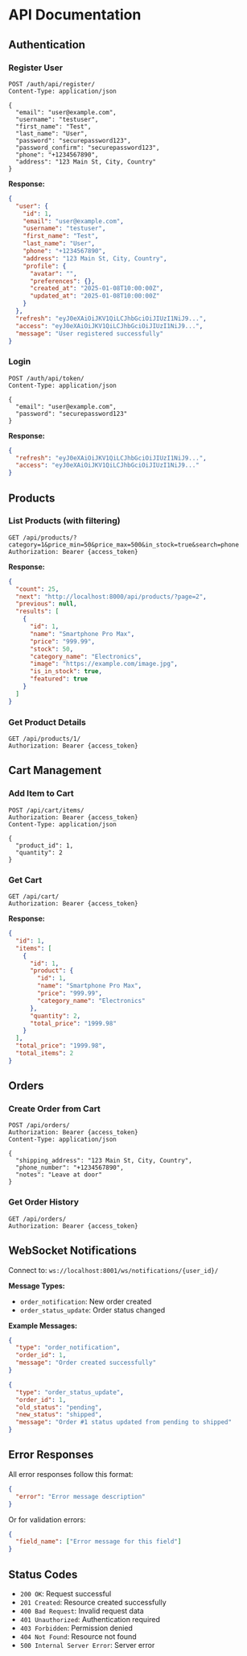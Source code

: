 # API Documentation

## Authentication

### Register User
```http
POST /auth/api/register/
Content-Type: application/json

{
  "email": "user@example.com",
  "username": "testuser",
  "first_name": "Test",
  "last_name": "User",
  "password": "securepassword123",
  "password_confirm": "securepassword123",
  "phone": "+1234567890",
  "address": "123 Main St, City, Country"
}
```

**Response:**
```json
{
  "user": {
    "id": 1,
    "email": "user@example.com",
    "username": "testuser",
    "first_name": "Test",
    "last_name": "User",
    "phone": "+1234567890",
    "address": "123 Main St, City, Country",
    "profile": {
      "avatar": "",
      "preferences": {},
      "created_at": "2025-01-08T10:00:00Z",
      "updated_at": "2025-01-08T10:00:00Z"
    }
  },
  "refresh": "eyJ0eXAiOiJKV1QiLCJhbGciOiJIUzI1NiJ9...",
  "access": "eyJ0eXAiOiJKV1QiLCJhbGciOiJIUzI1NiJ9...",
  "message": "User registered successfully"
}
```

### Login
```http
POST /auth/api/token/
Content-Type: application/json

{
  "email": "user@example.com",
  "password": "securepassword123"
}
```

**Response:**
```json
{
  "refresh": "eyJ0eXAiOiJKV1QiLCJhbGciOiJIUzI1NiJ9...",
  "access": "eyJ0eXAiOiJKV1QiLCJhbGciOiJIUzI1NiJ9..."
}
```

## Products

### List Products (with filtering)
```http
GET /api/products/?category=1&price_min=50&price_max=500&in_stock=true&search=phone
Authorization: Bearer {access_token}
```

**Response:**
```json
{
  "count": 25,
  "next": "http://localhost:8000/api/products/?page=2",
  "previous": null,
  "results": [
    {
      "id": 1,
      "name": "Smartphone Pro Max",
      "price": "999.99",
      "stock": 50,
      "category_name": "Electronics",
      "image": "https://example.com/image.jpg",
      "is_in_stock": true,
      "featured": true
    }
  ]
}
```

### Get Product Details
```http
GET /api/products/1/
Authorization: Bearer {access_token}
```

## Cart Management

### Add Item to Cart
```http
POST /api/cart/items/
Authorization: Bearer {access_token}
Content-Type: application/json

{
  "product_id": 1,
  "quantity": 2
}
```

### Get Cart
```http
GET /api/cart/
Authorization: Bearer {access_token}
```

**Response:**
```json
{
  "id": 1,
  "items": [
    {
      "id": 1,
      "product": {
        "id": 1,
        "name": "Smartphone Pro Max",
        "price": "999.99",
        "category_name": "Electronics"
      },
      "quantity": 2,
      "total_price": "1999.98"
    }
  ],
  "total_price": "1999.98",
  "total_items": 2
}
```

## Orders

### Create Order from Cart
```http
POST /api/orders/
Authorization: Bearer {access_token}
Content-Type: application/json

{
  "shipping_address": "123 Main St, City, Country",
  "phone_number": "+1234567890",
  "notes": "Leave at door"
}
```

### Get Order History
```http
GET /api/orders/
Authorization: Bearer {access_token}
```

## WebSocket Notifications

Connect to: `ws://localhost:8001/ws/notifications/{user_id}/`

**Message Types:**
- `order_notification`: New order created
- `order_status_update`: Order status changed

**Example Messages:**
```json
{
  "type": "order_notification",
  "order_id": 1,
  "message": "Order created successfully"
}

{
  "type": "order_status_update",
  "order_id": 1,
  "old_status": "pending",
  "new_status": "shipped",
  "message": "Order #1 status updated from pending to shipped"
}
```

## Error Responses

All error responses follow this format:
```json
{
  "error": "Error message description"
}
```

Or for validation errors:
```json
{
  "field_name": ["Error message for this field"]
}
```

## Status Codes

- `200 OK`: Request successful
- `201 Created`: Resource created successfully
- `400 Bad Request`: Invalid request data
- `401 Unauthorized`: Authentication required
- `403 Forbidden`: Permission denied
- `404 Not Found`: Resource not found
- `500 Internal Server Error`: Server error

